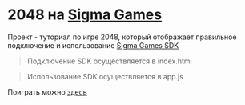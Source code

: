 # 2048 на [Sigma Games](https://sigma-games.ru/game.php?id=152)
Проект - туториал по игре 2048, который отображает правильное подключение и использование [Sigma Games SDK](https://sigma-games.ru/docSdk.php)
> Подключение SDK осуществляется в index.html

> Использование SDK осуществляется в app.js

Поиграть можно [здесь](https://sigma-games.ru/game.php?id=152)
